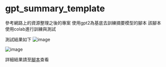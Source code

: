 # gpt_summary_template

參考網路上的資源整理之後的專案
使用gpt2為基底去訓練摘要模型的腳本
該腳本使用colab進行訓練與測試

測試結果如下
![image](https://user-images.githubusercontent.com/13751822/147138881-97b74e54-5eeb-4f8a-ad30-c03a765d0a07.png)

![image](https://user-images.githubusercontent.com/13751822/147138962-85ad1cbe-313c-4140-88a4-9b25201470ea.png)

詳細結果請至[腳本](https://github.com/Chunshan-Theta/gpt_summary_template/blob/main/%5BGPT2%5D_%E8%A8%93%E7%B7%B4_%E6%91%98%E8%A6%81_model_.ipynb)查看
